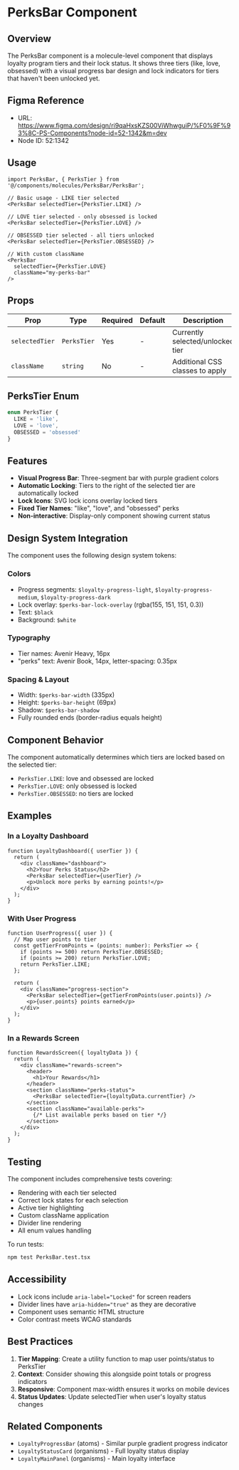 # PerksBar Component

## Overview
The PerksBar component is a molecule-level component that displays loyalty program tiers and their lock status. It shows three tiers (like, love, obsessed) with a visual progress bar design and lock indicators for tiers that haven't been unlocked yet.

## Figma Reference
- URL: https://www.figma.com/design/ri9qaHxsKZS00ViWhwguiP/%F0%9F%93%8C-PS-Components?node-id=52-1342&m=dev
- Node ID: 52:1342

## Usage

```tsx
import PerksBar, { PerksTier } from '@/components/molecules/PerksBar/PerksBar';

// Basic usage - LIKE tier selected
<PerksBar selectedTier={PerksTier.LIKE} />

// LOVE tier selected - only obsessed is locked
<PerksBar selectedTier={PerksTier.LOVE} />

// OBSESSED tier selected - all tiers unlocked
<PerksBar selectedTier={PerksTier.OBSESSED} />

// With custom className
<PerksBar 
  selectedTier={PerksTier.LOVE} 
  className="my-perks-bar" 
/>
```

## Props

| Prop | Type | Required | Default | Description |
|------|------|----------|---------|-------------|
| `selectedTier` | `PerksTier` | Yes | - | Currently selected/unlocked tier |
| `className` | `string` | No | - | Additional CSS classes to apply |

## PerksTier Enum

```typescript
enum PerksTier {
  LIKE = 'like',
  LOVE = 'love',
  OBSESSED = 'obsessed'
}
```

## Features

- **Visual Progress Bar**: Three-segment bar with purple gradient colors
- **Automatic Locking**: Tiers to the right of the selected tier are automatically locked
- **Lock Icons**: SVG lock icons overlay locked tiers
- **Fixed Tier Names**: "like", "love", and "obsessed" perks
- **Non-interactive**: Display-only component showing current status

## Design System Integration

The component uses the following design system tokens:

### Colors
- Progress segments: `$loyalty-progress-light`, `$loyalty-progress-medium`, `$loyalty-progress-dark`
- Lock overlay: `$perks-bar-lock-overlay` (rgba(155, 151, 151, 0.3))
- Text: `$black`
- Background: `$white`

### Typography
- Tier names: Avenir Heavy, 16px
- "perks" text: Avenir Book, 14px, letter-spacing: 0.35px

### Spacing & Layout
- Width: `$perks-bar-width` (335px)
- Height: `$perks-bar-height` (69px)
- Shadow: `$perks-bar-shadow`
- Fully rounded ends (border-radius equals height)

## Component Behavior

The component automatically determines which tiers are locked based on the selected tier:
- `PerksTier.LIKE`: love and obsessed are locked
- `PerksTier.LOVE`: only obsessed is locked
- `PerksTier.OBSESSED`: no tiers are locked

## Examples

### In a Loyalty Dashboard
```tsx
function LoyaltyDashboard({ userTier }) {
  return (
    <div className="dashboard">
      <h2>Your Perks Status</h2>
      <PerksBar selectedTier={userTier} />
      <p>Unlock more perks by earning points!</p>
    </div>
  );
}
```

### With User Progress
```tsx
function UserProgress({ user }) {
  // Map user points to tier
  const getTierFromPoints = (points: number): PerksTier => {
    if (points >= 500) return PerksTier.OBSESSED;
    if (points >= 200) return PerksTier.LOVE;
    return PerksTier.LIKE;
  };

  return (
    <div className="progress-section">
      <PerksBar selectedTier={getTierFromPoints(user.points)} />
      <p>{user.points} points earned</p>
    </div>
  );
}
```

### In a Rewards Screen
```tsx
function RewardsScreen({ loyaltyData }) {
  return (
    <div className="rewards-screen">
      <header>
        <h1>Your Rewards</h1>
      </header>
      <section className="perks-status">
        <PerksBar selectedTier={loyaltyData.currentTier} />
      </section>
      <section className="available-perks">
        {/* List available perks based on tier */}
      </section>
    </div>
  );
}
```

## Testing

The component includes comprehensive tests covering:
- Rendering with each tier selected
- Correct lock states for each selection
- Active tier highlighting
- Custom className application
- Divider line rendering
- All enum values handling

To run tests:
```bash
npm test PerksBar.test.tsx
```

## Accessibility

- Lock icons include `aria-label="Locked"` for screen readers
- Divider lines have `aria-hidden="true"` as they are decorative
- Component uses semantic HTML structure
- Color contrast meets WCAG standards

## Best Practices

1. **Tier Mapping**: Create a utility function to map user points/status to PerksTier
2. **Context**: Consider showing this alongside point totals or progress indicators
3. **Responsive**: Component max-width ensures it works on mobile devices
4. **Status Updates**: Update selectedTier when user's loyalty status changes

## Related Components
- `LoyaltyProgressBar` (atoms) - Similar purple gradient progress indicator
- `LoyaltyStatusCard` (organisms) - Full loyalty status display
- `LoyaltyMainPanel` (organisms) - Main loyalty interface